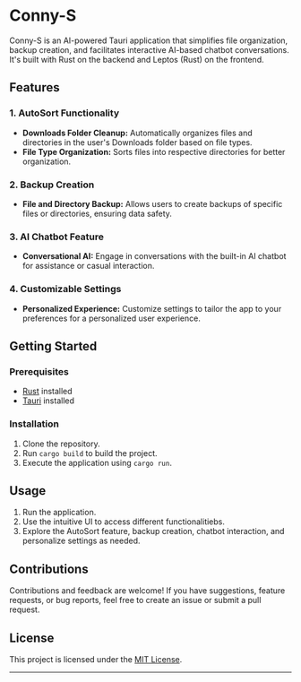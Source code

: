 # Conny-S

Conny-S is an AI-powered Tauri application that simplifies file organization, backup creation, and facilitates interactive AI-based chatbot conversations. It's built with Rust on the backend and Leptos (Rust) on the frontend.

## Features

### 1. AutoSort Functionality

- **Downloads Folder Cleanup:** Automatically organizes files and directories in the user's Downloads folder based on file types.
- **File Type Organization:** Sorts files into respective directories for better organization.

### 2. Backup Creation

- **File and Directory Backup:** Allows users to create backups of specific files or directories, ensuring data safety.

### 3. AI Chatbot Feature

- **Conversational AI:** Engage in conversations with the built-in AI chatbot for assistance or casual interaction.

### 4. Customizable Settings

- **Personalized Experience:** Customize settings to tailor the app to your preferences for a personalized user experience.

## Getting Started

### Prerequisites

- [Rust](https://www.rust-lang.org/) installed
- [Tauri](https://tauri.studio/en/) installed

### Installation

1. Clone the repository.
2. Run `cargo build` to build the project.
3. Execute the application using `cargo run`.

## Usage

1. Run the application.
2. Use the intuitive UI to access different functionalitiebs.
3. Explore the AutoSort feature, backup creation, chatbot interaction, and personalize settings as needed.

## Contributions

Contributions and feedback are welcome! If you have suggestions, feature requests, or bug reports, feel free to create an issue or submit a pull request.

## License

This project is licensed under the [MIT License](LICENSE).

---
